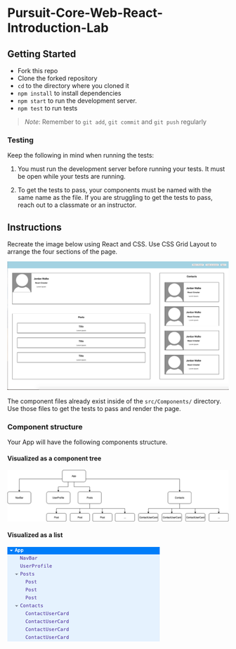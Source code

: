 # Pursuit-Core-Web-React-Introduction-Lab

## Getting Started

- Fork this repo
- Clone the forked repository
- `cd` to the directory where you cloned it
- `npm install` to install dependencies
- `npm start` to run the development server.
- `npm test` to run tests

> _Note_: Remember to `git add`, `git commit` and `git push` regularly

### Testing

Keep the following in mind when running the tests:

1. You must run the development server before running your tests. It must be open while your tests are running.

1. To get the tests to pass, your components must be named with the same name as the file. If you are struggling to get the tests to pass, reach out to a classmate or an instructor.

## Instructions

Recreate the image below using React and CSS. Use CSS Grid Layout to arrange the four sections of the page.

![ProfilePage](./ProfilePage.png)

The component files already exist inside of the `src/Components/` directory. Use those files to get the tests to pass and render the page.

### Component structure

Your App will have the following components structure.

#### Visualized as a component tree

![components tree](./component_tree.png)

#### Visualized as a list

![components list](./components.png)

